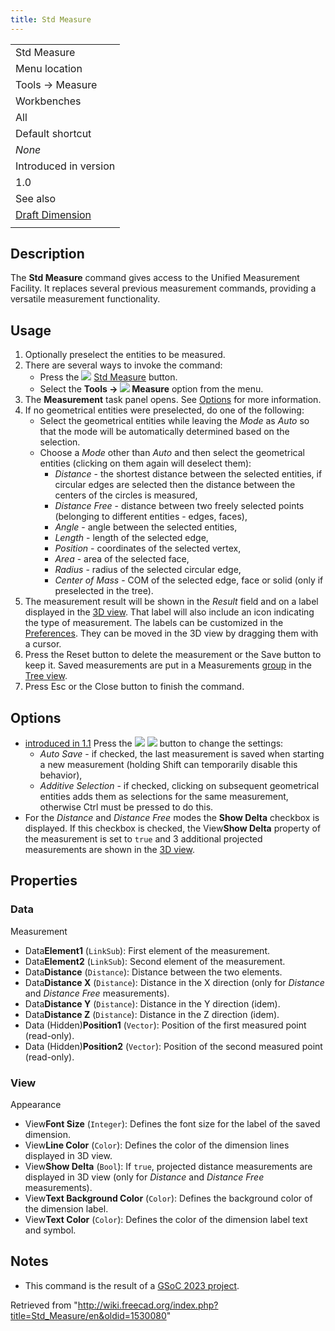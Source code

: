 ```yaml
---
title: Std Measure
---
```


|                                                       |
| ----------------------------------------------------- |
| Std Measure                                           |
| Menu location                                         |
| Tools → Measure                                       |
| Workbenches                                           |
| All                                                   |
| Default shortcut                                      |
| _None_                                                |
| Introduced in version                                 |
| 1.0                                                   |
| See also                                              |
| [Draft Dimension](/Draft_Dimension "Draft Dimension") |
|                                                       |

## Description

The **Std Measure** command gives access to the Unified Measurement Facility. It replaces several previous measurement commands, providing a versatile measurement functionality.

## Usage

1. Optionally preselect the entities to be measured.
2. There are several ways to invoke the command:
   - Press the ![](/images/Std_Measure.svg) [Std Measure](/Std_Measure "Std Measure") button.
   - Select the **Tools → ![](/images/Std_Measure.svg) Measure** option from the menu.
3. The **Measurement** task panel opens. See [Options](#Options) for more information.
4. If no geometrical entities were preselected, do one of the following:
   - Select the geometrical entities while leaving the _Mode_ as _Auto_ so that the mode will be automatically determined based on the selection.
   - Choose a _Mode_ other than _Auto_ and then select the geometrical entities (clicking on them again will deselect them):
     - _Distance_ - the shortest distance between the selected entities, if circular edges are selected then the distance between the centers of the circles is measured,
     - _Distance Free_ - distance between two freely selected points (belonging to different entities - edges, faces),
     - _Angle_ - angle between the selected entities,
     - _Length_ - length of the selected edge,
     - _Position_ - coordinates of the selected vertex,
     - _Area_ - area of the selected face,
     - _Radius_ - radius of the selected circular edge,
     - _Center of Mass_ - COM of the selected edge, face or solid (only if preselected in the tree).
5. The measurement result will be shown in the _Result_ field and on a label displayed in the [3D view](/3D_view "3D view"). That label will also include an icon indicating the type of measurement. The labels can be customized in the [Preferences](/Preferences_Editor "Preferences Editor"). They can be moved in the 3D view by dragging them with a cursor.
6. Press the Reset button to delete the measurement or the Save button to keep it. Saved measurements are put in a Measurements [group](/Std_Group "Std Group") in the [Tree view](/Tree_view "Tree view").
7. Press Esc or the Close button to finish the command.

## Options

- [introduced in 1.1](/Release_notes_1.1 "Release notes 1.1") Press the ![](/images/Preferences-system.svg) ![](/images/Toolbar_flyout_arrow.svg) button to change the settings:
  - _Auto Save_ - if checked, the last measurement is saved when starting a new measurement (holding Shift can temporarily disable this behavior),
  - _Additive Selection_ - if checked, clicking on subsequent geometrical entities adds them as selections for the same measurement, otherwise Ctrl must be pressed to do this.
- For the _Distance_ and _Distance Free_ modes the **Show Delta** checkbox is displayed. If this checkbox is checked, the View**Show Delta** property of the measurement is set to `true` and 3 additional projected measurements are shown in the [3D view](/3D_view "3D view").

## Properties

### Data

Measurement

- Data**Element1** (`LinkSub`): First element of the measurement.
- Data**Element2** (`LinkSub`): Second element of the measurement.
- Data**Distance** (`Distance`): Distance between the two elements.
- Data**Distance X** (`Distance`): Distance in the X direction (only for _Distance_ and _Distance Free_ measurements).
- Data**Distance Y** (`Distance`): Distance in the Y direction (idem).
- Data**Distance Z** (`Distance`): Distance in the Z direction (idem).
- Data (Hidden)**Position1** (`Vector`): Position of the first measured point (read-only).
- Data (Hidden)**Position2** (`Vector`): Position of the second measured point (read-only).

### View

Appearance

- View**Font Size** (`Integer`): Defines the font size for the label of the saved dimension.
- View**Line Color** (`Color`): Defines the color of the dimension lines displayed in 3D view.
- View**Show Delta** (`Bool`): If `true`, projected distance measurements are displayed in 3D view (only for _Distance_ and _Distance Free_ measurements).
- View**Text Background Color** (`Color`): Defines the background color of the dimension label.
- View**Text Color** (`Color`): Defines the color of the dimension label text and symbol.

## Notes

- This command is the result of a [GSoC 2023 project](/Unified_Measurement_Facility "Unified Measurement Facility").

Retrieved from "<http://wiki.freecad.org/index.php?title=Std_Measure/en&oldid=1530080>"
